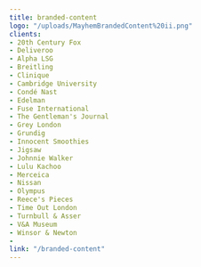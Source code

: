 ```yaml
---
title: branded-content
logo: "/uploads/MayhemBrandedContent%20ii.png"
clients:
- 20th Century Fox
- Deliveroo
- Alpha LSG
- Breitling
- Clinique
- Cambridge University
- Condé Nast
- Edelman
- Fuse International
- The Gentleman's Journal
- Grey London
- Grundig
- Innocent Smoothies
- Jigsaw
- Johnnie Walker
- Lulu Kachoo
- Merceica
- Nissan
- Olympus
- Reece's Pieces
- Time Out London
- Turnbull & Asser
- V&A Museum
- Winsor & Newton
- 
link: "/branded-content"
---
```


